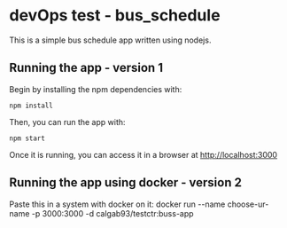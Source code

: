 # devOps test - bus_schedule

This is a simple bus schedule app written using nodejs.

## Running the app - version 1

Begin by installing the npm dependencies with:

    npm install

Then, you can run the app with:

    npm start

Once it is running, you can access it in a browser at [http://localhost:3000](http://localhost:3000)


## Running the app using docker - version 2
Paste this in a system with docker on it:
    docker run --name choose-ur-name -p 3000:3000 -d calgab93/testctr:buss-app
